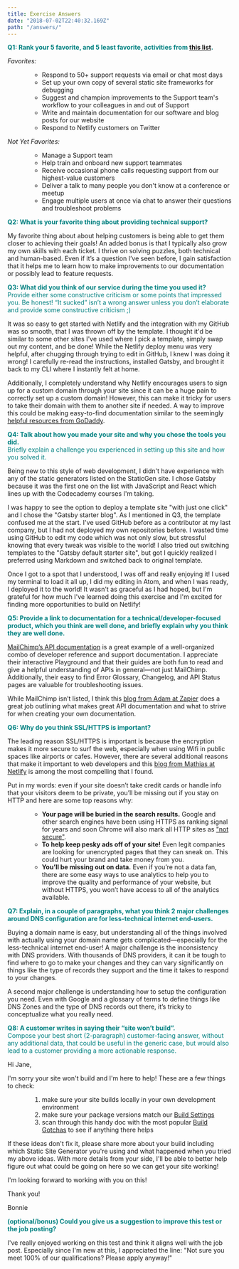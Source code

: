```yaml
---
title: Exercise Answers
date: "2018-07-02T22:40:32.169Z"
path: "/answers/"
---
```

<span style="color:teal">**Q1: Rank your 5 favorite, and 5 least favorite, activities from <a href="https://gist.github.com/fool/b0f254ff8c72a5765b6a9138249789d6" target="blank">this list</a>.**

_Favorites:_

<ul style="margin-left: 30px;">

* Respond to 50+ support requests via email or chat most days
* Set up your own copy of several static site frameworks for debugging
* Suggest and champion improvements to the Support team's workflow to your colleagues in and out of Support
* Write and maintain documentation for our software and blog posts for our website
* Respond to Netlify customers on Twitter </ul>

_Not Yet Favorites:_

<ul style="margin-left: 30px;">

* Manage a Support team
* Help train and onboard new support teammates
* Receive occasional phone calls requesting support from our highest-value customers
* Deliver a talk to many people you don't know at a conference or meetup
* Engage multiple users at once via chat to answer their questions and troubleshoot problems </ul>

<span style="color:teal">**Q2: What is your favorite thing about providing technical support?**

My favorite thing about about helping customers is being able to get them closer to achieving their goals! An added bonus is that I typically also grow my own skills with each ticket. I thrive on solving puzzles, both technical and human-based. Even if it’s a question I’ve seen before, I gain satisfaction that it helps me to learn how to make improvements to our documentation or possibly lead to feature requests.


<span style="color:teal">**Q3: What did you think of our service during the time you used it?**
<br />Provide either some constructive criticism or some points that impressed you. Be honest! “It sucked” isn’t a wrong answer unless you don’t elaborate and provide some constructive criticism ;)

It was so easy to get started with Netlify and the integration with my GitHub was so smooth, that I was thrown off by the template. I thought it'd be similar to some other sites I've used where I pick a template, simply swap out my content, and be done! While the Netlify deploy menu was very helpful, after chugging through trying to edit in GitHub, I knew I was doing it wrong! I carefully re-read the instructions, installed Gatsby, and brought it back to my CLI where I instantly felt at home.

Additionally, I completely understand why Netlify encourages users to sign up for a custom domain through your site since it can be a huge pain to correctly set up a custom domain! However, this can make it tricky for users to take their domain with them to another site if needed. A way to improve this could be making easy-to-find documentation similar to the seemingly <a href="https://www.godaddy.com/help/domains-1000003#nav-5" target="blank">helpful resources from GoDaddy</a>.

<span style="color:teal">**Q4: Talk about how you made your site and why you chose the tools you did.**  
Briefly explain a challenge you experienced in setting up this site and how you solved it.

Being new to this style of web development, I didn't have experience with any of the static generators listed on the StaticGen site. I chose Gatsby because it was the first one on the list with JavaScript and React which lines up with the Codecademy courses I'm taking.

I was happy to see the option to deploy a template site "with just one click" and I chose the "Gatsby starter blog". As I mentioned in Q3, the template confused me at the start. I've used GitHub before as a contributor at my last company, but I had not deployed my own repositories before. I wasted time using GitHub to edit my code which was not only slow, but stressful knowing that every tweak was visible to the world! I also tried out switching templates to the "Gatsby default starter site", but got I quickly realized I preferred using Markdown and switched back to original template.

Once I got to a spot that I understood, I was off and really enjoying it! I used my terminal to load it all up, I did my editing in Atom, and when I was ready, I deployed it to the world! It wasn't as graceful as I had hoped, but I'm grateful for how much I've learned doing this exercise and I'm excited for finding more opportunities to build on Netlify!


<span style="color:teal">**Q5: Provide a link to documentation for a technical/developer-focused product, which you think are well done, and briefly explain why you think they are well done.**

<a href="http://developer.mailchimp.com/" target="blank">MailChimp’s API documentation</a> is a great example of a well-organized combo of developer reference and support documentation. I appreciate their interactive Playground and that their guides are both fun to read and give a helpful understanding of APIs in general—not just MailChimp. Additionally, their easy to find Error Glossary, Changelog, and API Status pages are valuable for troubleshooting issues.

While MailChimp isn’t listed, I think this <a href="https://zapier.com/engineering/great-documentation-examples/" target="blank">blog from Adam at Zapier</a> does a great job outlining what makes great API documentation and what to strive for when creating your own documentation.  

<span style="color:teal">**Q6: Why do you think SSL/HTTPS is important?**

The leading reason SSL/HTTPS is important is because the encryption makes it more secure to surf the web, especially when using Wifi in public spaces like airports or cafes. However, there are several additional reasons that make it important to web developers and this <a href="https://www.netlify.com/blog/2014/10/03/five-reasons-you-want-https-for-your-static-site/" target="blank">blog from Mathias at Netlify</a> is among the most compelling that I found.

Put in my words: even if your site doesn’t take credit cards or handle info that your visitors deem to be private, you’ll be missing out if you stay on HTTP and here are some top reasons why:

<ul style="margin-left: 30px;">

* **Your page will be buried in the search results.** Google and other search engines have been using HTTPS as ranking signal for years and soon Chrome will also mark all HTTP sites as <a href="https://security.googleblog.com/2018/02/a-secure-web-is-here-to-stay.html" target="blank">"not secure"</a>.
* **To help keep pesky ads off of your site!** Even legit companies are looking for unencrypted pages that they can sneak on. This could hurt your brand and take money from you.
* **You’ll be missing out on data.** Even if you’re not a data fan, there are some easy ways to use analytics to help you to improve the quality and performance of your website, but without HTTPS, you won’t have access to all of the analytics available. </ul>

<span style="color:teal">**Q7: Explain, in a couple of paragraphs, what you think 2 major challenges around DNS configuration are for less-technical internet end-users.**

Buying a domain name is easy, but understanding all of the things involved with actually using your domain name gets complicated—especially for the less-technical internet end-user! A major challenge is the inconsistency with DNS providers. With thousands of DNS providers, it can it be tough to find where to go to make your changes and they can vary significantly on things like the type of records they support and the time it takes to respond to your changes.

A second major challenge is understanding how to setup the configuration you need. Even with Google and a glossary of terms to define things like DNS Zones and the type of DNS records out there, it’s tricky to conceptualize what you really need.


<span style="color:teal">**Q8: A customer writes in saying their “site won’t build”.**  
Compose your best short (2-paragraph) customer-facing answer, without any additional data, that could be useful in the generic case, but would also lead to a customer providing a more actionable response.

Hi Jane,

I'm sorry your site won't build and I'm here to help! These are a few things to check:

<ul style="margin-left: 30px;">

1. make sure your site builds locally in your own development environment
1. make sure your package versions match our <a href="https://www.netlify.com/docs/build-settings" target="blank">Build Settings</a>
1. scan through this handy doc with the most popular <a href="https://www.netlify.com/docs/build-gotchas/" target="blank">Build Gotchas</a> to see if anything there helps </ul>

If these ideas don't fix it, please share more about your build including which Static Site Generator you're using and what happened when you tried my above ideas. With more details from your side, I'll be able to better help figure out what could be going on here so we can get your site working!

I'm looking forward to working with you on this!

Thank you!

Bonnie

<span style="color:teal">**(optional/bonus) Could you give us a suggestion to improve this test or the job posting?**

I've really enjoyed working on this test and think it aligns well with the job post. Especially since I'm new at this, I appreciated the line: "Not sure you meet 100% of our qualifications?  Please apply anyway!" 
